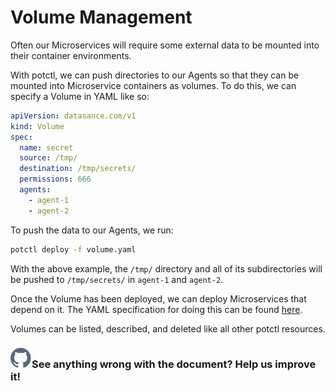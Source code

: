 # Volume Management

Often our Microservices will require some external data to be mounted into their container environments.

With potctl, we can push directories to our Agents so that they can be mounted into Microservice containers as volumes. To do this, we can specify a Volume in YAML like so:

```yaml
apiVersion: datasance.com/v1
kind: Volume
spec:
  name: secret
  source: /tmp/
  destination: /tmp/secrets/
  permissions: 666
  agents:
    - agent-1
    - agent-2
```

To push the data to our Agents, we run:

```bash
potctl deploy -f volume.yaml
```

With the above example, the `/tmp/` directory and all of its subdirectories will be pushed to `/tmp/secrets/` in `agent-1` and `agent-2`.

Once the Volume has been deployed, we can deploy Microservices that depend on it. The YAML specification for doing this can be found [here](../reference-potctl/reference-application).

Volumes can be listed, described, and deleted like all other potctl resources.

<aside class="notifications contribute">
  <h3><img src="/static/images/icos/ico-github.svg" alt="" />See anything wrong with the document? Help us improve it!</h3>
  <a href="https://github.com/eclipse-iofog/iofog.org/edit/develop/content/docs/3.0/agent-management/volumes.md"
    target="_blank">
    
  </a>
</aside>
